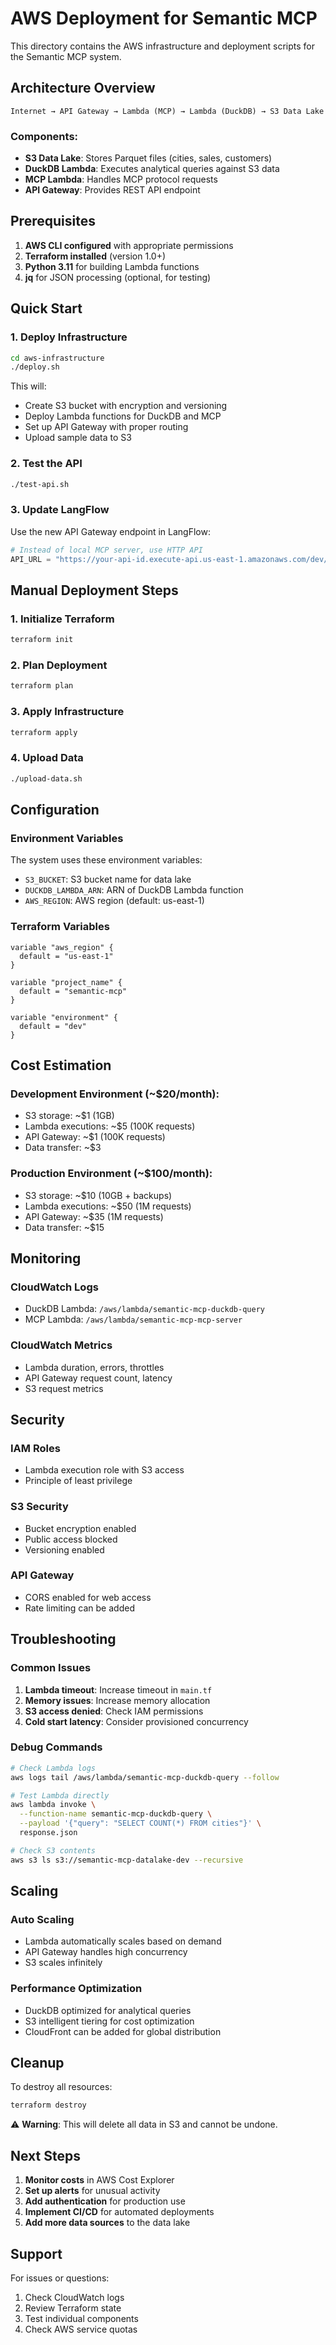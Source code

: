 # AWS Deployment for Semantic MCP

This directory contains the AWS infrastructure and deployment scripts for the Semantic MCP system.

## Architecture Overview

```
Internet → API Gateway → Lambda (MCP) → Lambda (DuckDB) → S3 Data Lake
```

### Components:
- **S3 Data Lake**: Stores Parquet files (cities, sales, customers)
- **DuckDB Lambda**: Executes analytical queries against S3 data
- **MCP Lambda**: Handles MCP protocol requests
- **API Gateway**: Provides REST API endpoint

## Prerequisites

1. **AWS CLI configured** with appropriate permissions
2. **Terraform installed** (version 1.0+)
3. **Python 3.11** for building Lambda functions
4. **jq** for JSON processing (optional, for testing)

## Quick Start

### 1. Deploy Infrastructure

```bash
cd aws-infrastructure
./deploy.sh
```

This will:
- Create S3 bucket with encryption and versioning
- Deploy Lambda functions for DuckDB and MCP
- Set up API Gateway with proper routing
- Upload sample data to S3

### 2. Test the API

```bash
./test-api.sh
```

### 3. Update LangFlow

Use the new API Gateway endpoint in LangFlow:

```python
# Instead of local MCP server, use HTTP API
API_URL = "https://your-api-id.execute-api.us-east-1.amazonaws.com/dev/mcp"
```

## Manual Deployment Steps

### 1. Initialize Terraform

```bash
terraform init
```

### 2. Plan Deployment

```bash
terraform plan
```

### 3. Apply Infrastructure

```bash
terraform apply
```

### 4. Upload Data

```bash
./upload-data.sh
```

## Configuration

### Environment Variables

The system uses these environment variables:

- `S3_BUCKET`: S3 bucket name for data lake
- `DUCKDB_LAMBDA_ARN`: ARN of DuckDB Lambda function
- `AWS_REGION`: AWS region (default: us-east-1)

### Terraform Variables

```hcl
variable "aws_region" {
  default = "us-east-1"
}

variable "project_name" {
  default = "semantic-mcp"
}

variable "environment" {
  default = "dev"
}
```

## Cost Estimation

### Development Environment (~$20/month):
- S3 storage: ~$1 (1GB)
- Lambda executions: ~$5 (100K requests)
- API Gateway: ~$1 (100K requests)
- Data transfer: ~$3

### Production Environment (~$100/month):
- S3 storage: ~$10 (10GB + backups)
- Lambda executions: ~$50 (1M requests)
- API Gateway: ~$35 (1M requests)
- Data transfer: ~$15

## Monitoring

### CloudWatch Logs
- DuckDB Lambda: `/aws/lambda/semantic-mcp-duckdb-query`
- MCP Lambda: `/aws/lambda/semantic-mcp-mcp-server`

### CloudWatch Metrics
- Lambda duration, errors, throttles
- API Gateway request count, latency
- S3 request metrics

## Security

### IAM Roles
- Lambda execution role with S3 access
- Principle of least privilege

### S3 Security
- Bucket encryption enabled
- Public access blocked
- Versioning enabled

### API Gateway
- CORS enabled for web access
- Rate limiting can be added

## Troubleshooting

### Common Issues

1. **Lambda timeout**: Increase timeout in `main.tf`
2. **Memory issues**: Increase memory allocation
3. **S3 access denied**: Check IAM permissions
4. **Cold start latency**: Consider provisioned concurrency

### Debug Commands

```bash
# Check Lambda logs
aws logs tail /aws/lambda/semantic-mcp-duckdb-query --follow

# Test Lambda directly
aws lambda invoke \
  --function-name semantic-mcp-duckdb-query \
  --payload '{"query": "SELECT COUNT(*) FROM cities"}' \
  response.json

# Check S3 contents
aws s3 ls s3://semantic-mcp-datalake-dev --recursive
```

## Scaling

### Auto Scaling
- Lambda automatically scales based on demand
- API Gateway handles high concurrency
- S3 scales infinitely

### Performance Optimization
- DuckDB optimized for analytical queries
- S3 intelligent tiering for cost optimization
- CloudFront can be added for global distribution

## Cleanup

To destroy all resources:

```bash
terraform destroy
```

⚠️ **Warning**: This will delete all data in S3 and cannot be undone.

## Next Steps

1. **Monitor costs** in AWS Cost Explorer
2. **Set up alerts** for unusual activity
3. **Add authentication** for production use
4. **Implement CI/CD** for automated deployments
5. **Add more data sources** to the data lake

## Support

For issues or questions:
1. Check CloudWatch logs
2. Review Terraform state
3. Test individual components
4. Check AWS service quotas